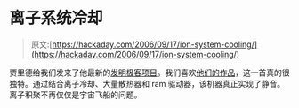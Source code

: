 # 离子系统冷却

> 原文:[https://hackaday.com/2006/09/17/ion-system-cooling/](https://hackaday.com/2006/09/17/ion-system-cooling/)

贾里德给我们发来了他最新的[发明极客项目](http://inventgeek.com/Projects/IonCooler/Overview.aspx)。我们喜欢[他们的作品](http://inventgeek.com/projectlist.aspx)，这一首真的很独特。通过结合离子冷却、大量散热器和 ram 驱动器，该机器真正实现了静音。离子积聚不再仅仅是宇宙飞船的问题。